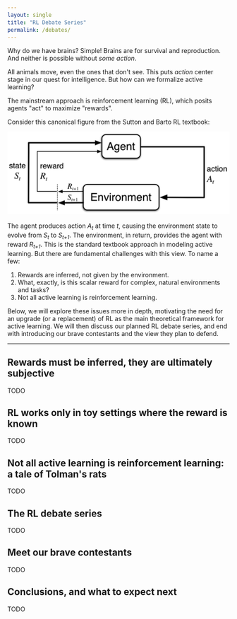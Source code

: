 ```yaml
---
layout: single
title: "RL Debate Series"
permalink: /debates/
---
```


Why do we have brains? Simple! Brains are for survival and reproduction. And neither is possible without *some action*.

All animals move, even the ones that don't see. This puts *action* center stage in our quest for intelligence. But how can we formalize active learning?

The mainstream approach is reinforcement learning (RL), which posits agents "act" to maximize "rewards".

Consider this canonical figure from the Sutton and Barto RL textbook:

![Sutton and Barto RL Diagram](/assets/images/sutton-barto.png)

The agent produces action *A<sub>t</sub>* at time *t*, causing the environment state to evolve from *S<sub>t</sub>* to *S<sub>t+1</sub>*. The environment, in return, provides the agent with reward *R<sub>t+1</sub>*. This is the standard textbook approach in modeling active learning. But there are fundamental challenges with this view. To name a few:

1. Rewards are inferred, not given by the environment.  
2. What, exactly, is this scalar reward for complex, natural environments and tasks?  
3. Not all active learning is reinforcement learning.  

Below, we will explore these issues more in depth, motivating the need for an upgrade (or a replacement) of RL as the main theoretical framework for active learning. We will then discuss our planned RL debate series, and end with introducing our brave contestants and the view they plan to defend.

---

## Rewards must be inferred, they are ultimately subjective

TODO

## RL works only in toy settings where the reward is known

TODO

## Not all active learning is reinforcement learning: a tale of Tolman's rats

TODO 

## The RL debate series

TODO

## Meet our brave contestants 

TODO

## Conclusions, and what to expect next

TODO
